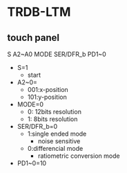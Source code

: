 # TRDB-LTM
## touch panel
S A2\~A0 MODE SER/DFR_b PD1\~0
* S=1
  * start
* A2~0=
  * 001:x-position 
  * 101:y-position
* MODE=0
  * 0: 12bits resolution
  * 1: 8bits resolution
* SER/DFR_b=0
  * 1:single ended mode
    * noise sensitive
  * 0:differencial mode
    * ratiometric conversion mode
* PD1~0=10

